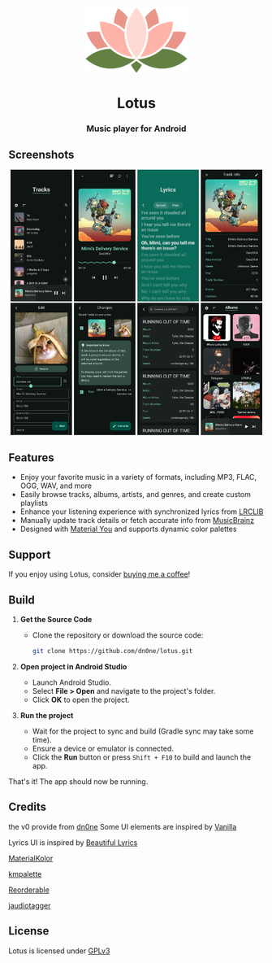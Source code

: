 <div align="center">
  <img src="fastlane/metadata/android/en-US/images/icon-fit.png" width="200px" />

  # Lotus

  ### Music player for Android
  
</div>

## Screenshots

<div align="center">
  <div>
    <img src="fastlane/metadata/android/en-US/images/phoneScreenshots/1.png" width="24%" />
    <img src="fastlane/metadata/android/en-US/images/phoneScreenshots/2.png" width="24%" />
    <img src="fastlane/metadata/android/en-US/images/phoneScreenshots/3.png" width="24%" />
    <img src="fastlane/metadata/android/en-US/images/phoneScreenshots/4.png" width="24%" />
    <img src="fastlane/metadata/android/en-US/images/phoneScreenshots/5.png" width="24%" />
    <img src="fastlane/metadata/android/en-US/images/phoneScreenshots/6.png" width="24%" />
    <img src="fastlane/metadata/android/en-US/images/phoneScreenshots/7.png" width="24%" />
    <img src="fastlane/metadata/android/en-US/images/phoneScreenshots/8.png" width="24%" />
  </div>
</div>

## Features
- Enjoy your favorite music in a variety of formats, including MP3, FLAC, OGG, WAV, and more
- Easily browse tracks, albums, artists, and genres, and create custom playlists
- Enhance your listening experience with synchronized lyrics from [LRCLIB](https://lrclib.net/)
- Manually update track details or fetch accurate info from [MusicBrainz](https://musicbrainz.org/)
- Designed with [Material You](https://m3.material.io/) and supports dynamic color palettes

## Support
If you enjoy using Lotus, consider [buying me a coffee](https://coff.ee/cyroxton)!

## Build
1. **Get the Source Code**  
   - Clone the repository or download the source code:
     ```bash
     git clone https://github.com/dn0ne/lotus.git
     ```

2. **Open project in Android Studio**  
   - Launch Android Studio.  
   - Select **File > Open** and navigate to the project's folder.  
   - Click **OK** to open the project.

3. **Run the project**  
   - Wait for the project to sync and build (Gradle sync may take some time).  
   - Ensure a device or emulator is connected.  
   - Click the **Run** button or press `Shift + F10` to build and launch the app.  

That's it! The app should now be running. 

## Credits
the v0 provide from [dn0ne](https://github.com/dn0ne/lotus/tree/master)
Some UI elements are inspired by [Vanilla](https://github.com/vanilla-music/vanilla)

Lyrics UI is inspired by [Beautiful Lyrics](https://github.com/surfbryce/beautiful-lyrics)

[MaterialKolor](https://github.com/jordond/materialkolor)

[kmpalette](https://github.com/jordond/kmpalette)

[Reorderable](https://github.com/Calvin-LL/Reorderable)

[jaudiotagger](https://bitbucket.org/ijabz/jaudiotagger/src/master/)

## License
Lotus is licensed under [GPLv3](LICENSE.md)
